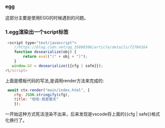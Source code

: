 ### egg
这部分主要是使用EGG的时候遇到的问题。

### 1.egg渲染出一个script标签
```js
 <script type="text/javascript">
    //https://blog.csdn.net/qq_35800306/article/details/72784164
    function desearialize(obj) {
        return eval("(" + obj + ")");
    }
   window.GV = desearialize({{cfg | safe}});
<\/script>
```
上面是模板代码的写法,是调用render方法来完成的:
```js
 await ctx.render("main/index.html", {
    cfg: JSON.stringify(cfg),
    title: "哈哈-我是罄天"
    });
```
一开始这种方式死活渲染不出来，后来发现是vscode将上面的{{cfg | safe}}格式化换行了。
